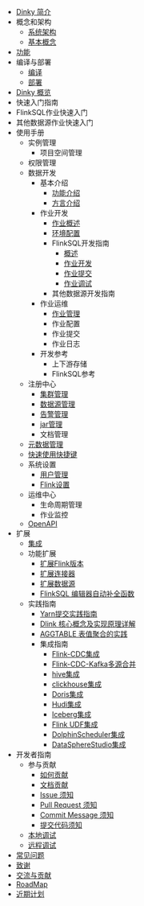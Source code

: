 <!-- docs/zh-CN/_sidebar.md -->


- [Dinky 简介](/zh-CN/introduce.md)
- 概念和架构
  - [系统架构](/zh-CN/architecture.md)
  - [基本概念](/zh-CN/concept.md)
- [功能](/zh-CN/feature.md)
- 编译与部署
  - [编译](/zh-CN/deploy/build.md)
  - [部署](/zh-CN/deploy/deploy.md)
- [Dinky 概览](/zh-CN/dinky_overview.md)
-  快速入门指南
  -  FlinkSQL作业快速入门
  -  其他数据源作业快速入门
- 使用手册
  - 实例管理
    - 项目空间管理
  - 权限管理
  - 数据开发
    - 基本介绍
      - [功能介绍](/zh-CN/administrator_guide/studio/development_control/function_introduce.md)
      - [方言介绍](/zh-CN/administrator_guide/studio/development_control/component_introduce.md)
    - 作业开发
      - [作业概述](/zh-CN/administrator_guide/studio/job_dev/job_hosting.md)
      - [环境配置](/zh-CN/administrator_guide/studio/job_dev/env_config.md)
      - FlinkSQL开发指南
        - [概述](/zh-CN/administrator_guide/studio/job_dev/flinksql_guide/summary.md)
        - [作业开发](/zh-CN/administrator_guide/studio/job_dev/flinksql_guide/flinksql_job_dev.md)
        - [作业提交](/zh-CN/administrator_guide/studio/job_dev/flinksql_guide/flinksql_job_submit.md)
        - [作业调试](/zh-CN/administrator_guide/studio/job_dev/flinksql_guide/job_debug.md)
      - 其他数据源开发指南
    - 作业运维
      - [作业管理](/zh-CN/administrator_guide/studio/job_ops/job_manage.md)
      - 作业配置
      - 作业提交
      - 作业日志
    - 开发参考
      - 上下游存储
      - FlinkSQL参考
  - 注册中心
    - [集群管理](/zh-CN/administrator_guide/register_center/cluster_manage.md)
    - [数据源管理](/zh-CN/administrator_guide/register_center/datasource_manage.md)
    - [告警管理](/zh-CN/administrator_guide/register_center/warning.md)
    - [jar管理](/zh-CN/administrator_guide/register_center/jar_manager.md)
    - 文档管理
  - [元数据管理](/zh-CN/administrator_guide/metadata.md)
  - [快速使用快捷键](/zh-CN/administrator_guide/hotkey.md)
  - 系统设置
    - [用户管理](/zh-CN/administrator_guide/system_setting/user_management.md)
    - [Flink设置](/zh-CN/administrator_guide/system_setting/Flink_Setting.md)
  - 运维中心
    - 生命周期管理
    - 作业监控
  - [OpenAPI](/zh-CN/api/openapi.md)
- 扩展
  - [集成](/zh-CN/extend/integrate.md)
  - 功能扩展
    - [扩展Flink版本](/zh-CN/extend/flinkversion.md)
    - [扩展连接器](/zh-CN/extend/connector.md)
    - [扩展数据源](/zh-CN/extend/datasource.md)
    - [FlinkSQL 编辑器自动补全函数](/zh-CN/extend/completion.md)
  - 实践指南
    - [Yarn提交实践指南](/zh-CN/practice/yarnsubmit.md)
    - [Dlink 核心概念及实现原理详解](/zh-CN/practice/principle.md)
    - [AGGTABLE 表值聚合的实践](/zh-CN/practice/aggtable.md)
    - 集成指南
      - [Flink-CDC集成](/zh-CN/extend/flinkcdc.md)
      - [Flink-CDC-Kafka多源合并](/zh-CN/extend/Flink_CDC_kafka_Multi_source_merger.md)
      - [hive集成](/zh-CN/extend/hive.md)
      - [clickhouse集成](/zh-CN/extend/clickhouse.md)
      - [Doris集成](/zh-CN/extend/doris.md)
      - [Hudi集成](/zh-CN/extend/hudi.md)
      - [Iceberg集成](/zh-CN/extend/iceberg.md)
      - [Flink UDF集成](/zh-CN/extend/udf.md)
      - [DolphinScheduler集成](/zh-CN/extend/dolphinscheduler.md)
      - [DataSphereStudio集成](/zh-CN/extend/dataspherestudio.md)
- 开发者指南
  - 参与贡献
    - [如何贡献](/zh-CN/developer_guide/how_contribute.md)
    - [文档贡献](/zh-CN/developer_guide/document.md)
    - [Issue 须知](/zh-CN/developer_guide/issue.md)
    - [Pull Request 须知](/zh-CN/developer_guide/pull_request.md)
    - [Commit Message 须知](/zh-CN/developer_guide/commit_message.md)
    - [提交代码须知](/zh-CN/developer_guide/commit_code.md)
  - [本地调试](/zh-CN/developer_guide/local_debug.md)
  - [远程调试](/zh-CN/developer_guide/remote_debug.md)
- [常见问题](/zh-CN/FAQ.md)
- [致谢](/zh-CN/others/thanks.md)
- [交流与贡献](/zh-CN/others/comminicate.md)
- [RoadMap](/zh-CN/roadmap.md)
- [近期计划](/zh-CN/others/plans.md)
